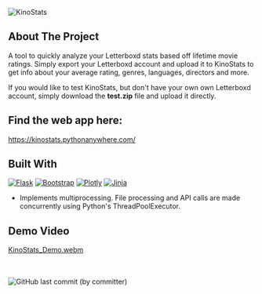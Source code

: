 ![KinoStats](https://github.com/GoshaDulkin/KinoStats/assets/68118331/3bb0b3ca-12b4-4b06-ad1a-fc9d80645f9a)
## About The Project
A tool to quickly analyze your Letterboxd stats based off lifetime movie ratings. Simply export your Letterboxd account and upload it to KinoStats to get info
about your average rating, genres, languages, directors and more.

If you would like to test KinoStats, but don't have your own own Letterboxd account, simply download the **test.zip** file and upload it directly. 

## Find the web app here:
https://kinostats.pythonanywhere.com/

## Built With
[![Flask][Flask.com]][Flask-url]
[![Bootstrap][Bootstrap.com]][Bootstrap-url]
[![Plotly][Plotly.com]][Plotly-url]
[![Jinja][Jinja.com]][Jinja-url]<br>

- Implements multiprocessing. File processing and API calls are made concurrently using Python's ThreadPoolExecutor.

## Demo Video
[KinoStats_Demo.webm](https://github.com/GoshaDulkin/KinoStats/assets/68118331/6e428729-f22c-4dc5-848a-3f70046cf79c)

<br><br>
![GitHub last commit (by committer)](https://img.shields.io/github/last-commit/GoshaDulkin/KinoStats)




[Flask.com]: https://img.shields.io/badge/FLASK-darkgreen?style=for-the-badge&logo=flask
[Flask-url]: https://flask.palletsprojects.com/en/2.3.x/
[Bootstrap.com]: https://img.shields.io/badge/Bootstrap-563D7C?style=for-the-badge&logo=bootstrap&logoColor=white
[Bootstrap-url]: https://getbootstrap.com
[Jinja.com]: https://img.shields.io/badge/JINJA-red?style=for-the-badge&logo=%23B41717
[Jinja-url]: https://jinja.palletsprojects.com/en/3.1.x/
[Plotly.com]: https://img.shields.io/badge/PLOTLY-%233F4F75?style=for-the-badge&logo=plotly
[Plotly-url]: https://plotly.com/


